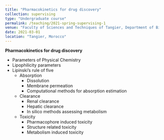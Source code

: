 ```yaml
---
title: "Pharmacokinetics for drug discovery"
collection: supervising
type: "Undergraduate course"
permalink: /teaching/2021-spring-supervising-1
venue: "Faculty of Sciences and Techniques of Tangier, Department of Biology"
date: 2021-03-01
location: "Tangier, Morocco"
---
```

**Pharmacokinetics for drug discovery**
* Parameters of Physical Chemistry
* Lipophilicity parameters
* Lipinski’s rule of five
    * Absorption
      * Dissolution
      * Membrane permeation
      * Computational methods for absorption estimation
    * Clearance
      * Renal clearance
      * Hepatic clearance
      * In silico methods assessing metabolism
    * Toxicity
      * Pharmacophore induced toxicity
      * Structure related toxicity
      * Metabolism induced toxicity
